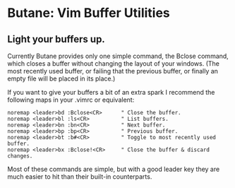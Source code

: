 # Butane: Vim Buffer Utilities
## Light your buffers up.

Currently Butane provides only one simple command, the Bclose command, which
closes a buffer without changing the layout of your windows. (The most recently
used buffer, or failing that the previous buffer, or finally an empty file will
be placed in its place.)

If you want to give your buffers a bit of an extra spark I recommend the
following maps in your .vimrc or equivalent:

    noremap <leader>bd :Bclose<CR>      " Close the buffer.
    noremap <leader>bl :ls<CR>          " List buffers.
    noremap <leader>bn :bn<CR>          " Next buffer.
    noremap <leader>bp :bp<CR>          " Previous buffer.
    noremap <leader>bt :b#<CR>          " Toggle to most recently used buffer.
    noremap <leader>bx :Bclose!<CR>     " Close the buffer & discard changes.

Most of these commands are simple, but with a good leader key they are
much easier to hit than their built-in counterparts.
